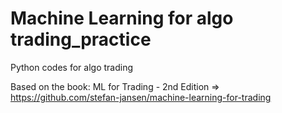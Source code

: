 # Machine Learning for algo trading_practice 

Python codes for algo trading 

Based on the book: ML for Trading - 2nd Edition
=> https://github.com/stefan-jansen/machine-learning-for-trading
